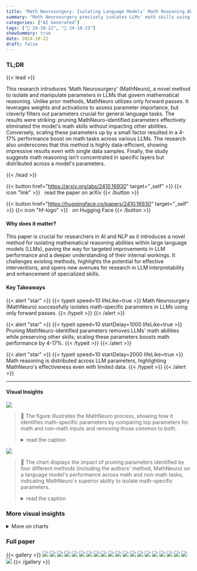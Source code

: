 ```yaml
---
title: "Math Neurosurgery: Isolating Language Models' Math Reasoning Abilities Using Only Forward Passes"
summary: "Math Neurosurgery precisely isolates LLMs' math skills using only forward passes, boosting their math performance significantly without affecting other abilities."
categories: ["AI Generated"]
tags: ["🔖 24-10-22", "🤗 24-10-23"]
showSummary: true
date: 2024-10-22
draft: false
---
```


### TL;DR


{{< lead >}}

This research introduces 'Math Neurosurgery' (MathNeuro), a novel method to isolate and manipulate parameters in LLMs that govern mathematical reasoning. Unlike prior methods, MathNeuro utilizes only forward passes. It leverages weights and activations to assess parameter importance, but cleverly filters out parameters crucial for general language tasks.  The results were striking: pruning MathNeuro-identified parameters effectively eliminated the model's math skills without impacting other abilities. Conversely, scaling these parameters up by a small factor resulted in a 4-17% performance boost on math tasks across various LLMs. The research also underscores that this method is highly data-efficient, showing impressive results even with single data samples.  Finally, the study suggests math reasoning isn't concentrated in specific layers but distributed across a model's parameters.

{{< /lead >}}


{{< button href="https://arxiv.org/abs/2410.16930" target="_self" >}}
{{< icon "link" >}} &nbsp; read the paper on arXiv
{{< /button >}}

{{< button href="https://huggingface.co/papers/2410.16930" target="_self" >}}
{{< icon "hf-logo" >}} &nbsp; on Hugging Face
{{< /button >}}

#### Why does it matter?
This paper is crucial for researchers in AI and NLP as it introduces a novel method for isolating mathematical reasoning abilities within large language models (LLMs), paving the way for targeted improvements in LLM performance and a deeper understanding of their internal workings. It challenges existing methods, highlights the potential for effective interventions, and opens new avenues for research in LLM interpretability and enhancement of specialized skills.
#### Key Takeaways

{{< alert "star" >}}
{{< typeit speed=10 lifeLike=true >}} Math Neurosurgery (MathNeuro) successfully isolates math-specific parameters in LLMs using only forward passes. {{< /typeit >}}
{{< /alert >}}

{{< alert "star" >}}
{{< typeit speed=10 startDelay=1000 lifeLike=true >}} Pruning MathNeuro-identified parameters removes LLMs' math abilities while preserving other skills; scaling these parameters boosts math performance by 4-17%. {{< /typeit >}}
{{< /alert >}}

{{< alert "star" >}}
{{< typeit speed=10 startDelay=2000 lifeLike=true >}} Math reasoning is distributed across LLM parameters, highlighting MathNeuro's effectiveness even with limited data. {{< /typeit >}}
{{< /alert >}}

------
#### Visual Insights



![](figures/figures_3_0.png)

> 🔼 The figure illustrates the MathNeuro process, showing how it identifies math-specific parameters by comparing top parameters for math and non-math inputs and removing those common to both.
> <details>
> <summary>read the caption</summary>
> Figure 1: Overview of MathNeuro. First, we sum weights times activations separately over N samples for math and non-math inputs, finding the top-K parameters for each input type. Next, we find math-specific parameters by removing parameters that are important for non-math inputs.
> </details>





![](charts/charts_5_0.png)

> 🔼 The chart displays the impact of pruning parameters identified by four different methods (including the authors' method, MathNeuro) on a language model's performance across math and non-math tasks, indicating MathNeuro's superior ability to isolate math-specific parameters.
> <details>
> <summary>read the caption</summary>
> Figure 2: Effect of pruning identified parameters on math and non-math performance for Llama 3.2 1B IT based on calculating the top 15% of parameters. Ideal methods should fall in the top left of the plot. MMLU and RACE denote that a point was calculated using MMLU or RACE, respectively, as Dnon-math.
> </details>





### More visual insights



<details>
<summary>More on charts
</summary>


![](charts/charts_5_1.png "🔼 Figure 2: Effect of pruning identified parameters on math and non-math performance for Llama 3.2 1B IT based on calculating the top 15% of parameters. Ideal methods should fall in the top left of the plot. MMLU and RACE denote that a point was calculated using MMLU or RACE, respectively, as Dnon-math.")

> 🔼 The chart displays the effects of pruning parameters identified by four different methods on a Llama 3.2 1B IT model's performance on math and non-math tasks.
> <details>
> <summary>read the caption</summary>
> Figure 2: Effect of pruning identified parameters on math and non-math performance for Llama 3.2 1B IT based on calculating the top 15% of parameters. Ideal methods should fall in the top left of the plot. MMLU and RACE denote that a point was calculated using MMLU or RACE, respectively, as Dnon-math.
> </details>


![](charts/charts_7_0.png "🔼 Figure 2: Effect of pruning identified parameters on math and non-math performance for Llama 3.2 1B IT based on calculating the top 15% of parameters. Ideal methods should fall in the top left of the plot. MMLU and RACE denote that a point was calculated using MMLU or RACE, respectively, as Dnon-math.")

> 🔼 The chart displays the impact of pruning parameters identified by four different methods on the math and non-math performance of a Llama 3.2 1B IT language model, indicating MathNeuro's effectiveness in isolating math-specific parameters.
> <details>
> <summary>read the caption</summary>
> Figure 2: Effect of pruning identified parameters on math and non-math performance for Llama 3.2 1B IT based on calculating the top 15% of parameters. Ideal methods should fall in the top left of the plot. MMLU and RACE denote that a point was calculated using MMLU or RACE, respectively, as Dnon-math.
> </details>


![](charts/charts_7_1.png "🔼 Figure 2: Effect of pruning identified parameters on math and non-math performance for Llama 3.2 1B IT based on calculating the top 15% of parameters. Ideal methods should fall in the top left of the plot. MMLU and RACE denote that a point was calculated using MMLU or RACE, respectively, as Dnon-math.")

> 🔼 The chart displays the effect of pruning parameters identified as important for math reasoning on both math and non-math task performance for Llama 3.2 1B IT model.
> <details>
> <summary>read the caption</summary>
> Figure 2: Effect of pruning identified parameters on math and non-math performance for Llama 3.2 1B IT based on calculating the top 15% of parameters. Ideal methods should fall in the top left of the plot. MMLU and RACE denote that a point was calculated using MMLU or RACE, respectively, as Dnon-math.
> </details>


![](charts/charts_7_2.png "🔼 Figure 2: Effect of pruning identified parameters on math and non-math performance for Llama 3.2 1B IT based on calculating the top 15% of parameters. Ideal methods should fall in the top left of the plot. MMLU and RACE denote that a point was calculated using MMLU or RACE, respectively, as Dnon-math.")

> 🔼 The chart displays the effect of pruning parameters, identified by different methods, on math and non-math performance for Llama 3.2 1B IT model.
> <details>
> <summary>read the caption</summary>
> Figure 2: Effect of pruning identified parameters on math and non-math performance for Llama 3.2 1B IT based on calculating the top 15% of parameters. Ideal methods should fall in the top left of the plot. MMLU and RACE denote that a point was calculated using MMLU or RACE, respectively, as Dnon-math.
> </details>


![](charts/charts_7_3.png "🔼 Figure 6: Consistency of math-specific parameters identified by MathNeuro for Llama 3.2 1B IT when identifying using GSM8K compared to RACE.")

> 🔼 The chart displays the percentage of consistently identified math-specific parameters across different proportions of top parameters calculated and varying numbers of samples used for comparison, using GSM8K and RACE datasets.
> <details>
> <summary>read the caption</summary>
> Figure 6: Consistency of math-specific parameters identified by MathNeuro for Llama 3.2 1B IT when identifying using GSM8K compared to RACE.
> </details>


![](charts/charts_7_4.png "🔼 Figure 6: Consistency of math-specific parameters identified by MathNeuro for Llama 3.2 1B IT when identifying using GSM8K compared to RACE.")

> 🔼 The chart displays the percentage of consistently identified math-specific parameters across different random subsets of data, varying the number of samples and proportion of top parameters considered.
> <details>
> <summary>read the caption</summary>
> Figure 6: Consistency of math-specific parameters identified by MathNeuro for Llama 3.2 1B IT when identifying using GSM8K compared to RACE.
> </details>


![](charts/charts_8_0.png "🔼 Figure 6: Consistency of math-specific parameters identified by MathNeuro for Llama 3.2 1B IT when identifying using GSM8K compared to RACE.")

> 🔼 The chart displays the consistency of math-specific parameters identified by MathNeuro across different random subsets of data, showing a high degree of overlap even with a single sample.
> <details>
> <summary>read the caption</summary>
> Figure 6: Consistency of math-specific parameters identified by MathNeuro for Llama 3.2 1B IT when identifying using GSM8K compared to RACE.
> </details>


![](charts/charts_8_1.png "🔼 Figure 6: Consistency of math-specific parameters identified by MathNeuro for Llama 3.2 1B IT when identifying using GSM8K compared to RACE.")

> 🔼 The chart displays the percentage of consistently identified math-specific parameters by MathNeuro across different random subsets of data, varying sample sizes, and proportions of top parameters calculated, showing its consistency in identifying parameters related to math reasoning.
> <details>
> <summary>read the caption</summary>
> Figure 6: Consistency of math-specific parameters identified by MathNeuro for Llama 3.2 1B IT when identifying using GSM8K compared to RACE.
> </details>


![](charts/charts_8_2.png "🔼 Figure 10: Distribution of math-specific parameters identified by MathNeuro for Llama 3.2 1B IT when identifying using GSM8K compared to RACE.")

> 🔼 The chart displays the distribution of math-specific parameters across different layers of the Llama 3.2 1B IT model when using GSM8K and RACE datasets.
> <details>
> <summary>read the caption</summary>
> Figure 10: Distribution of math-specific parameters identified by MathNeuro for Llama 3.2 1B IT when identifying using GSM8K compared to RACE.
> </details>


![](charts/charts_8_3.png "🔼 Figure 10: Distribution of math-specific parameters identified by MathNeuro for Llama 3.2 1B IT when identifying using GSM8K compared to RACE.")

> 🔼 The chart displays the distribution of math-specific parameters across different layers of a Llama 3.2 1B IT language model, showing a relatively even distribution rather than concentration in specific layers.
> <details>
> <summary>read the caption</summary>
> Figure 10: Distribution of math-specific parameters identified by MathNeuro for Llama 3.2 1B IT when identifying using GSM8K compared to RACE.
> </details>


![](charts/charts_12_0.png "🔼 Figure 2: Effect of pruning identified parameters on math and non-math performance for Llama 3.2 1B IT based on calculating the top 15% of parameters. Ideal methods should fall in the top left of the plot. MMLU and RACE denote that a point was calculated using MMLU or RACE, respectively, as Dnon-math.")

> 🔼 The chart displays the effect of pruning identified parameters on Llama 3.2 1B IT's performance for math and non-math tasks, showing the trade-off between maintaining non-math accuracy and reducing math accuracy.
> <details>
> <summary>read the caption</summary>
> Figure 2: Effect of pruning identified parameters on math and non-math performance for Llama 3.2 1B IT based on calculating the top 15% of parameters. Ideal methods should fall in the top left of the plot. MMLU and RACE denote that a point was calculated using MMLU or RACE, respectively, as Dnon-math.
> </details>


![](charts/charts_12_1.png "🔼 Figure 2: Effect of pruning identified parameters on math and non-math performance for Llama 3.2 1B IT based on calculating the top 15% of parameters. Ideal methods should fall in the top left of the plot. MMLU and RACE denote that a point was calculated using MMLU or RACE, respectively, as Dnon-math.")

> 🔼 The chart displays the effect of pruning parameters identified by different methods on math and non-math performance for Llama 3.2 1B IT.
> <details>
> <summary>read the caption</summary>
> Figure 2: Effect of pruning identified parameters on math and non-math performance for Llama 3.2 1B IT based on calculating the top 15% of parameters. Ideal methods should fall in the top left of the plot. MMLU and RACE denote that a point was calculated using MMLU or RACE, respectively, as Dnon-math.
> </details>


![](charts/charts_12_2.png "🔼 Figure 2: Effect of pruning identified parameters on math and non-math performance for Llama 3.2 1B IT based on calculating the top 15% of parameters. Ideal methods should fall in the top left of the plot. MMLU and RACE denote that a point was calculated using MMLU or RACE, respectively, as Dnon-math.")

> 🔼 The chart displays the impact of pruning parameters identified by different methods (MathNeuro, Wanda, LAPE, Random) on the GSM8K, RACE, and MMLU performance of Llama 3.2 1B IT model.
> <details>
> <summary>read the caption</summary>
> Figure 2: Effect of pruning identified parameters on math and non-math performance for Llama 3.2 1B IT based on calculating the top 15% of parameters. Ideal methods should fall in the top left of the plot. MMLU and RACE denote that a point was calculated using MMLU or RACE, respectively, as Dnon-math.
> </details>


![](charts/charts_12_3.png "🔼 Figure 2: Effect of pruning identified parameters on math and non-math performance for Llama 3.2 1B IT based on calculating the top 15% of parameters. Ideal methods should fall in the top left of the plot. MMLU and RACE denote that a point was calculated using MMLU or RACE, respectively, as Dnon-math.")

> 🔼 The chart displays the effect of pruning parameters identified by different methods on math and non-math performance for the Llama 3.2 1B IT language model, showing the trade-off between preserving non-math abilities and eliminating math reasoning abilities.
> <details>
> <summary>read the caption</summary>
> Figure 2: Effect of pruning identified parameters on math and non-math performance for Llama 3.2 1B IT based on calculating the top 15% of parameters. Ideal methods should fall in the top left of the plot. MMLU and RACE denote that a point was calculated using MMLU or RACE, respectively, as Dnon-math.
> </details>


![](charts/charts_13_0.png "🔼 Figure 2: Effect of pruning identified parameters on math and non-math performance for Llama 3.2 1B IT based on calculating the top 15% of parameters. Ideal methods should fall in the top left of the plot. MMLU and RACE denote that a point was calculated using MMLU or RACE, respectively, as Dnon-math.")

> 🔼 The chart displays the effect of pruning parameters identified by four different methods (including MathNeuro) on math and non-math performance for the Llama 3.2 1B IT language model.
> <details>
> <summary>read the caption</summary>
> Figure 2: Effect of pruning identified parameters on math and non-math performance for Llama 3.2 1B IT based on calculating the top 15% of parameters. Ideal methods should fall in the top left of the plot. MMLU and RACE denote that a point was calculated using MMLU or RACE, respectively, as Dnon-math.
> </details>


![](charts/charts_13_1.png "🔼 Figure 2: Effect of pruning identified parameters on math and non-math performance for Llama 3.2 1B IT based on calculating the top 15% of parameters. Ideal methods should fall in the top left of the plot. MMLU and RACE denote that a point was calculated using MMLU or RACE, respectively, as Dnon-math.")

> 🔼 The chart displays the effects of pruning parameters identified as important for math on both math and non-math tasks, showing the tradeoff between preserving non-math accuracy and reducing math accuracy.
> <details>
> <summary>read the caption</summary>
> Figure 2: Effect of pruning identified parameters on math and non-math performance for Llama 3.2 1B IT based on calculating the top 15% of parameters. Ideal methods should fall in the top left of the plot. MMLU and RACE denote that a point was calculated using MMLU or RACE, respectively, as Dnon-math.
> </details>


![](charts/charts_13_2.png "🔼 Figure 2: Effect of pruning identified parameters on math and non-math performance for Llama 3.2 1B IT based on calculating the top 15% of parameters. Ideal methods should fall in the top left of the plot. MMLU and RACE denote that a point was calculated using MMLU or RACE, respectively, as Dnon-math.")

> 🔼 The chart displays the impact of pruning parameters, identified by different methods, on the model's performance in math and non-math tasks.
> <details>
> <summary>read the caption</summary>
> Figure 2: Effect of pruning identified parameters on math and non-math performance for Llama 3.2 1B IT based on calculating the top 15% of parameters. Ideal methods should fall in the top left of the plot. MMLU and RACE denote that a point was calculated using MMLU or RACE, respectively, as Dnon-math.
> </details>


![](charts/charts_13_3.png "🔼 Figure 2: Effect of pruning identified parameters on math and non-math performance for Llama 3.2 1B IT based on calculating the top 15% of parameters. Ideal methods should fall in the top left of the plot. MMLU and RACE denote that a point was calculated using MMLU or RACE, respectively, as Dnon-math.")

> 🔼 The chart displays the impact of pruning parameters identified by different methods on math and non-math performance for the Llama 3.2 1B IT language model.
> <details>
> <summary>read the caption</summary>
> Figure 2: Effect of pruning identified parameters on math and non-math performance for Llama 3.2 1B IT based on calculating the top 15% of parameters. Ideal methods should fall in the top left of the plot. MMLU and RACE denote that a point was calculated using MMLU or RACE, respectively, as Dnon-math.
> </details>


![](charts/charts_14_0.png "🔼 Figure 16: Impact of parameter proportion on GSM8K performance for pruning parameters identified by each method for Llama 3.2 1B IT.")

> 🔼 The chart displays the effect of pruning different proportions of parameters identified by various methods (including MathNeuro) on the GSM8K accuracy for the Llama 3.2 1B IT language model.
> <details>
> <summary>read the caption</summary>
> Figure 16: Impact of parameter proportion on GSM8K performance for pruning parameters identified by each method for Llama 3.2 1B IT.
> </details>


![](charts/charts_14_1.png "🔼 Figure 2: Effect of pruning identified parameters on math and non-math performance for Llama 3.2 1B IT based on calculating the top 15% of parameters. Ideal methods should fall in the top left of the plot. MMLU and RACE denote that a point was calculated using MMLU or RACE, respectively, as Dnon-math.")

> 🔼 The chart displays the effects of pruning parameters identified as important for math on both math and non-math performance for the Llama 3.2 1B IT model.
> <details>
> <summary>read the caption</summary>
> Figure 2: Effect of pruning identified parameters on math and non-math performance for Llama 3.2 1B IT based on calculating the top 15% of parameters. Ideal methods should fall in the top left of the plot. MMLU and RACE denote that a point was calculated using MMLU or RACE, respectively, as Dnon-math.
> </details>


![](charts/charts_14_2.png "🔼 Figure 2: Effect of pruning identified parameters on math and non-math performance for Llama 3.2 1B IT based on calculating the top 15% of parameters. Ideal methods should fall in the top left of the plot. MMLU and RACE denote that a point was calculated using MMLU or RACE, respectively, as Dnon-math.")

> 🔼 The chart displays the effects of pruning parameters identified by different methods on Llama 3.2 1B IT's performance on math and non-math tasks, showing that MathNeuro effectively isolates math-specific parameters.
> <details>
> <summary>read the caption</summary>
> Figure 2: Effect of pruning identified parameters on math and non-math performance for Llama 3.2 1B IT based on calculating the top 15% of parameters. Ideal methods should fall in the top left of the plot. MMLU and RACE denote that a point was calculated using MMLU or RACE, respectively, as Dnon-math.
> </details>


![](charts/charts_15_0.png "🔼 Figure 2: Effect of pruning identified parameters on math and non-math performance for Llama 3.2 1B IT based on calculating the top 15% of parameters. Ideal methods should fall in the top left of the plot. MMLU and RACE denote that a point was calculated using MMLU or RACE, respectively, as Dnon-math.")

> 🔼 The chart displays the effect of pruning parameters identified as important for math on math and non-math performance for Llama 3.2 1B IT, showing that MathNeuro effectively isolates math-specific parameters.
> <details>
> <summary>read the caption</summary>
> Figure 2: Effect of pruning identified parameters on math and non-math performance for Llama 3.2 1B IT based on calculating the top 15% of parameters. Ideal methods should fall in the top left of the plot. MMLU and RACE denote that a point was calculated using MMLU or RACE, respectively, as Dnon-math.
> </details>


![](charts/charts_15_1.png "🔼 Figure 2: Effect of pruning identified parameters on math and non-math performance for Llama 3.2 1B IT based on calculating the top 15% of parameters. Ideal methods should fall in the top left of the plot. MMLU and RACE denote that a point was calculated using MMLU or RACE, respectively, as Dnon-math.")

> 🔼 Figure 2 shows the effects of pruning parameters identified as important for math reasoning on both math and non-math task performance for the Llama 3.2 1B IT model.
> <details>
> <summary>read the caption</summary>
> Figure 2: Effect of pruning identified parameters on math and non-math performance for Llama 3.2 1B IT based on calculating the top 15% of parameters. Ideal methods should fall in the top left of the plot. MMLU and RACE denote that a point was calculated using MMLU or RACE, respectively, as Dnon-math.
> </details>


![](charts/charts_15_2.png "🔼 Figure 2: Effect of pruning identified parameters on math and non-math performance for Llama 3.2 1B IT based on calculating the top 15% of parameters. Ideal methods should fall in the top left of the plot. MMLU and RACE denote that a point was calculated using MMLU or RACE, respectively, as Dnon-math.")

> 🔼 The chart displays the effects of pruning parameters identified as important for mathematical reasoning on the math performance (GSM8K) and non-math performance (RACE, MMLU) of the Llama 3.2 1B IT language model.
> <details>
> <summary>read the caption</summary>
> Figure 2: Effect of pruning identified parameters on math and non-math performance for Llama 3.2 1B IT based on calculating the top 15% of parameters. Ideal methods should fall in the top left of the plot. MMLU and RACE denote that a point was calculated using MMLU or RACE, respectively, as Dnon-math.
> </details>


![](charts/charts_15_3.png "🔼 Figure 2: Effect of pruning identified parameters on math and non-math performance for Llama 3.2 1B IT based on calculating the top 15% of parameters. Ideal methods should fall in the top left of the plot. MMLU and RACE denote that a point was calculated using MMLU or RACE, respectively, as Dnon-math.")

> 🔼 The chart displays the effects of pruning parameters identified by four different methods (including MathNeuro) on Llama 3.2 1B IT's performance across math and non-math tasks, showing MathNeuro's effectiveness in isolating math-specific parameters.
> <details>
> <summary>read the caption</summary>
> Figure 2: Effect of pruning identified parameters on math and non-math performance for Llama 3.2 1B IT based on calculating the top 15% of parameters. Ideal methods should fall in the top left of the plot. MMLU and RACE denote that a point was calculated using MMLU or RACE, respectively, as Dnon-math.
> </details>


![](charts/charts_15_4.png "🔼 Figure 2: Effect of pruning identified parameters on math and non-math performance for Llama 3.2 1B IT based on calculating the top 15% of parameters. Ideal methods should fall in the top left of the plot. MMLU and RACE denote that a point was calculated using MMLU or RACE, respectively, as Dnon-math.")

> 🔼 The chart displays the effects of pruning parameters identified by different methods on Llama 3.2 1B IT's performance on math and non-math tasks.
> <details>
> <summary>read the caption</summary>
> Figure 2: Effect of pruning identified parameters on math and non-math performance for Llama 3.2 1B IT based on calculating the top 15% of parameters. Ideal methods should fall in the top left of the plot. MMLU and RACE denote that a point was calculated using MMLU or RACE, respectively, as Dnon-math.
> </details>


![](charts/charts_16_0.png "🔼 Figure 2: Effect of pruning identified parameters on math and non-math performance for Llama 3.2 1B IT based on calculating the top 15% of parameters. Ideal methods should fall in the top left of the plot. MMLU and RACE denote that a point was calculated using MMLU or RACE, respectively, as Dnon-math.")

> 🔼 The chart displays the effects of pruning parameters identified by different methods (including MathNeuro) on math and non-math performance for the Llama 3.2 1B IT language model.
> <details>
> <summary>read the caption</summary>
> Figure 2: Effect of pruning identified parameters on math and non-math performance for Llama 3.2 1B IT based on calculating the top 15% of parameters. Ideal methods should fall in the top left of the plot. MMLU and RACE denote that a point was calculated using MMLU or RACE, respectively, as Dnon-math.
> </details>


![](charts/charts_16_1.png "🔼 Figure 2: Effect of pruning identified parameters on math and non-math performance for Llama 3.2 1B IT based on calculating the top 15% of parameters. Ideal methods should fall in the top left of the plot. MMLU and RACE denote that a point was calculated using MMLU or RACE, respectively, as Dnon-math.")

> 🔼 The chart displays the impact of pruning parameters identified by different methods on GSM8K, MMLU, and RACE accuracy for Llama 3.2 1B IT, showing that MathNeuro effectively isolates math-specific parameters without significantly affecting non-math performance.
> <details>
> <summary>read the caption</summary>
> Figure 2: Effect of pruning identified parameters on math and non-math performance for Llama 3.2 1B IT based on calculating the top 15% of parameters. Ideal methods should fall in the top left of the plot. MMLU and RACE denote that a point was calculated using MMLU or RACE, respectively, as Dnon-math.
> </details>


![](charts/charts_16_2.png "🔼 Figure 2: Effect of pruning identified parameters on math and non-math performance for Llama 3.2 1B IT based on calculating the top 15% of parameters. Ideal methods should fall in the top left of the plot. MMLU and RACE denote that a point was calculated using MMLU or RACE, respectively, as Dnon-math.")

> 🔼 Figure 2 shows the effect of pruning parameters identified by different methods (MathNeuro, Wanda, LAPE, and Random) on Llama 3.2 1B IT's performance across math (GSM8K) and non-math (MMLU and RACE) tasks.
> <details>
> <summary>read the caption</summary>
> Figure 2: Effect of pruning identified parameters on math and non-math performance for Llama 3.2 1B IT based on calculating the top 15% of parameters. Ideal methods should fall in the top left of the plot. MMLU and RACE denote that a point was calculated using MMLU or RACE, respectively, as Dnon-math.
> </details>


![](charts/charts_16_3.png "🔼 Figure 2: Effect of pruning identified parameters on math and non-math performance for Llama 3.2 1B IT based on calculating the top 15% of parameters. Ideal methods should fall in the top left of the plot. MMLU and RACE denote that a point was calculated using MMLU or RACE, respectively, as Dnon-math.")

> 🔼 The chart displays the effects of pruning parameters identified by different methods on the model's performance in math and non-math tasks.
> <details>
> <summary>read the caption</summary>
> Figure 2: Effect of pruning identified parameters on math and non-math performance for Llama 3.2 1B IT based on calculating the top 15% of parameters. Ideal methods should fall in the top left of the plot. MMLU and RACE denote that a point was calculated using MMLU or RACE, respectively, as Dnon-math.
> </details>


![](charts/charts_17_0.png "🔼 Figure 2: Effect of pruning identified parameters on math and non-math performance for Llama 3.2 1B IT based on calculating the top 15% of parameters. Ideal methods should fall in the top left of the plot. MMLU and RACE denote that a point was calculated using MMLU or RACE, respectively, as Dnon-math.")

> 🔼 The chart displays the effect of pruning parameters identified by four different methods on the model's performance in math and non-math tasks.
> <details>
> <summary>read the caption</summary>
> Figure 2: Effect of pruning identified parameters on math and non-math performance for Llama 3.2 1B IT based on calculating the top 15% of parameters. Ideal methods should fall in the top left of the plot. MMLU and RACE denote that a point was calculated using MMLU or RACE, respectively, as Dnon-math.
> </details>


![](charts/charts_17_1.png "🔼 Figure 2: Effect of pruning identified parameters on math and non-math performance for Llama 3.2 1B IT based on calculating the top 15% of parameters. Ideal methods should fall in the top left of the plot. MMLU and RACE denote that a point was calculated using MMLU or RACE, respectively, as Dnon-math.")

> 🔼 The chart displays the effects of pruning parameters identified by different methods on math and non-math performance for the Llama 3.2 1B IT model.
> <details>
> <summary>read the caption</summary>
> Figure 2: Effect of pruning identified parameters on math and non-math performance for Llama 3.2 1B IT based on calculating the top 15% of parameters. Ideal methods should fall in the top left of the plot. MMLU and RACE denote that a point was calculated using MMLU or RACE, respectively, as Dnon-math.
> </details>


![](charts/charts_17_2.png "🔼 Figure 2: Effect of pruning identified parameters on math and non-math performance for Llama 3.2 1B IT based on calculating the top 15% of parameters. Ideal methods should fall in the top left of the plot. MMLU and RACE denote that a point was calculated using MMLU or RACE, respectively, as  Dnon-math.")

> 🔼 The chart displays the effect of pruning parameters identified as important for math on the model's performance on math and non-math tasks.
> <details>
> <summary>read the caption</summary>
> Figure 2: Effect of pruning identified parameters on math and non-math performance for Llama 3.2 1B IT based on calculating the top 15% of parameters. Ideal methods should fall in the top left of the plot. MMLU and RACE denote that a point was calculated using MMLU or RACE, respectively, as  Dnon-math.
> </details>


![](charts/charts_17_3.png "🔼 Figure 2: Effect of pruning identified parameters on math and non-math performance for Llama 3.2 1B IT based on calculating the top 15% of parameters. Ideal methods should fall in the top left of the plot. MMLU and RACE denote that a point was calculated using MMLU or RACE, respectively, as Dnon-math.")

> 🔼 The chart displays the impact of pruning parameters identified by different methods on math and non-math performance for the Llama 3.2 1B IT language model, showing that MathNeuro effectively isolates math-specific parameters.
> <details>
> <summary>read the caption</summary>
> Figure 2: Effect of pruning identified parameters on math and non-math performance for Llama 3.2 1B IT based on calculating the top 15% of parameters. Ideal methods should fall in the top left of the plot. MMLU and RACE denote that a point was calculated using MMLU or RACE, respectively, as Dnon-math.
> </details>


![](charts/charts_18_0.png "🔼 Figure 2: Effect of pruning identified parameters on math and non-math performance for Llama 3.2 1B IT based on calculating the top 15% of parameters. Ideal methods should fall in the top left of the plot. MMLU and RACE denote that a point was calculated using MMLU or RACE, respectively, as Dnon-math.")

> 🔼 The chart displays the effects of pruning parameters identified as important for math reasoning on the model's performance on math and non-math tasks for Llama 3.2 1B IT, showing the tradeoff between reduced math accuracy and preserved non-math accuracy.
> <details>
> <summary>read the caption</summary>
> Figure 2: Effect of pruning identified parameters on math and non-math performance for Llama 3.2 1B IT based on calculating the top 15% of parameters. Ideal methods should fall in the top left of the plot. MMLU and RACE denote that a point was calculated using MMLU or RACE, respectively, as Dnon-math.
> </details>


![](charts/charts_18_1.png "🔼 Figure 2: Effect of pruning identified parameters on math and non-math performance for Llama 3.2 1B IT based on calculating the top 15% of parameters. Ideal methods should fall in the top left of the plot. MMLU and RACE denote that a point was calculated using MMLU or RACE, respectively, as Dnon-math.")

> 🔼 The chart displays the effects of pruning parameters identified as important for math on both math and non-math task performance for the Llama 3.2 1B IT model.
> <details>
> <summary>read the caption</summary>
> Figure 2: Effect of pruning identified parameters on math and non-math performance for Llama 3.2 1B IT based on calculating the top 15% of parameters. Ideal methods should fall in the top left of the plot. MMLU and RACE denote that a point was calculated using MMLU or RACE, respectively, as Dnon-math.
> </details>


![](charts/charts_18_2.png "🔼 Figure 4: Effect of pruning identified parameters on math and non-math performance for Llama 3.2 1B IT for calculating the top 10% of parameters based on one sample. Ideal methods should fall in the top left of the plot. MMLU and RACE denote that a point was calculated using MMLU or RACE, respectively, as Dnon-math.")

> 🔼 The chart displays the effects of pruning parameters identified by four different methods (including MathNeuro) on Llama 3.2 1B IT's performance on math and non-math tasks, using a single sample for parameter importance calculation.
> <details>
> <summary>read the caption</summary>
> Figure 4: Effect of pruning identified parameters on math and non-math performance for Llama 3.2 1B IT for calculating the top 10% of parameters based on one sample. Ideal methods should fall in the top left of the plot. MMLU and RACE denote that a point was calculated using MMLU or RACE, respectively, as Dnon-math.
> </details>


![](charts/charts_19_0.png "🔼 Figure 29: Impact of MathNeuro scale factor on GSM8K performance for Llama 3.2 1B.")

> 🔼 The chart displays the effect of different scaling factors applied to math-specific parameters identified by MathNeuro on the GSM8K CoT accuracy for Llama 3.2 1B model.
> <details>
> <summary>read the caption</summary>
> Figure 29: Impact of MathNeuro scale factor on GSM8K performance for Llama 3.2 1B.
> </details>


</details>



### Full paper

{{< gallery >}}
<img src="paper_images/1.png" class="grid-w50 md:grid-w33 xl:grid-w25" />
<img src="paper_images/2.png" class="grid-w50 md:grid-w33 xl:grid-w25" />
<img src="paper_images/3.png" class="grid-w50 md:grid-w33 xl:grid-w25" />
<img src="paper_images/4.png" class="grid-w50 md:grid-w33 xl:grid-w25" />
<img src="paper_images/5.png" class="grid-w50 md:grid-w33 xl:grid-w25" />
<img src="paper_images/6.png" class="grid-w50 md:grid-w33 xl:grid-w25" />
<img src="paper_images/7.png" class="grid-w50 md:grid-w33 xl:grid-w25" />
<img src="paper_images/8.png" class="grid-w50 md:grid-w33 xl:grid-w25" />
<img src="paper_images/9.png" class="grid-w50 md:grid-w33 xl:grid-w25" />
<img src="paper_images/10.png" class="grid-w50 md:grid-w33 xl:grid-w25" />
<img src="paper_images/11.png" class="grid-w50 md:grid-w33 xl:grid-w25" />
<img src="paper_images/12.png" class="grid-w50 md:grid-w33 xl:grid-w25" />
<img src="paper_images/13.png" class="grid-w50 md:grid-w33 xl:grid-w25" />
<img src="paper_images/14.png" class="grid-w50 md:grid-w33 xl:grid-w25" />
<img src="paper_images/15.png" class="grid-w50 md:grid-w33 xl:grid-w25" />
<img src="paper_images/16.png" class="grid-w50 md:grid-w33 xl:grid-w25" />
<img src="paper_images/17.png" class="grid-w50 md:grid-w33 xl:grid-w25" />
<img src="paper_images/18.png" class="grid-w50 md:grid-w33 xl:grid-w25" />
<img src="paper_images/19.png" class="grid-w50 md:grid-w33 xl:grid-w25" />
<img src="paper_images/20.png" class="grid-w50 md:grid-w33 xl:grid-w25" />
<img src="paper_images/21.png" class="grid-w50 md:grid-w33 xl:grid-w25" />
{{< /gallery >}}